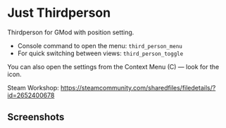# Just Thirdperson

Thirdperson for GMod with position setting.

- Console command to open the menu: `third_person_menu`
- For quick switching between views: `third_person_toggle`

You can also open the settings from the Context Menu (C) — look for the icon.

Steam Workshop: https://steamcommunity.com/sharedfiles/filedetails/?id=2652400678

## Screenshots
